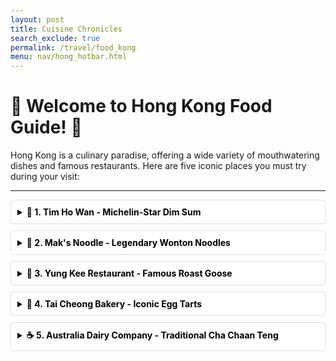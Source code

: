```yaml
---
layout: post 
title: Cuisine Chronicles
search_exclude: true
permalink: /travel/food_kong
menu: nav/hong_hotbar.html
---
```


# 🌟 Welcome to Hong Kong Food Guide! 🌟

Hong Kong is a culinary paradise, offering a wide variety of mouthwatering dishes and famous restaurants. Here are five iconic places you must try during your visit:

---

<details style="background-color:#ffffff; color:#000000; padding: 10px; border: 1px solid #ddd; border-radius: 5px; margin-bottom: 10px;">
  <summary><strong>🍴 1. Tim Ho Wan - Michelin-Star Dim Sum</strong></summary>
  Tim Ho Wan is one of the most affordable Michelin-starred restaurants in the world. Known for its iconic baked BBQ pork buns, you can also enjoy classics like:
  
  - Steamed Pork Dumplings with Shrimp (Siu Mai)
   
  - Pan-Fried Turnip Cake

  - Vermicelli Roll with BBQ Pork

  - Egg Custard Buns

</details>

<details style="background-color:#ffffff; color:#000000; padding: 10px; border: 1px solid #ddd; border-radius: 5px; margin-bottom: 10px;">
  <summary><strong>🍜 2. Mak's Noodle - Legendary Wonton Noodles</strong></summary>
  Mak's Noodle is famous for its delicate wonton noodles in flavorful broth. Don’t miss:

  - Shrimp Wonton Noodles

  - Beef Brisket Noodles

  - Tossed Noodles with Oyster Sauce

  - Chinese Kale with Oyster Sauce

</details>

<details style="background-color:#ffffff; color:#000000; padding: 10px; border: 1px solid #ddd; border-radius: 5px; margin-bottom: 10px;">
  <summary><strong>🦆 3. Yung Kee Restaurant - Famous Roast Goose</strong></summary>
  A culinary institution in Hong Kong, Yung Kee serves some of the best roast goose in the city. Popular dishes include:

  - Charcoal Roasted Goose

  - Century Egg with Pickled Ginger

  - Crispy Skin Suckling Pig

  - Double-Boiled Soups

</details>

<details style="background-color:#ffffff; color:#000000; padding: 10px; border: 1px solid #ddd; border-radius: 5px; margin-bottom: 10px;">
  <summary><strong>🥧 4. Tai Cheong Bakery - Iconic Egg Tarts</strong></summary>
  This bakery has been delighting locals and tourists for decades with its silky egg tarts and other pastries. Try:

  - Classic Egg Tarts

  - Pineapple Buns

  - Coconut Tarts

  - Swiss Rolls

</details>

<details style="background-color:#ffffff; color:#000000; padding: 10px; border: 1px solid #ddd; border-radius: 5px; margin-bottom: 10px;">
  <summary><strong>☕ 5. Australia Dairy Company - Traditional Cha Chaan Teng</strong></summary>
  Known for its efficient service and comforting dishes, this cafe is a local favorite. Signature items include:

  - Scrambled Eggs with Toast

  - Steamed Milk Pudding

  - Macaroni in Soup with Ham

  - HK-Style Milk Tea
  
</details>

